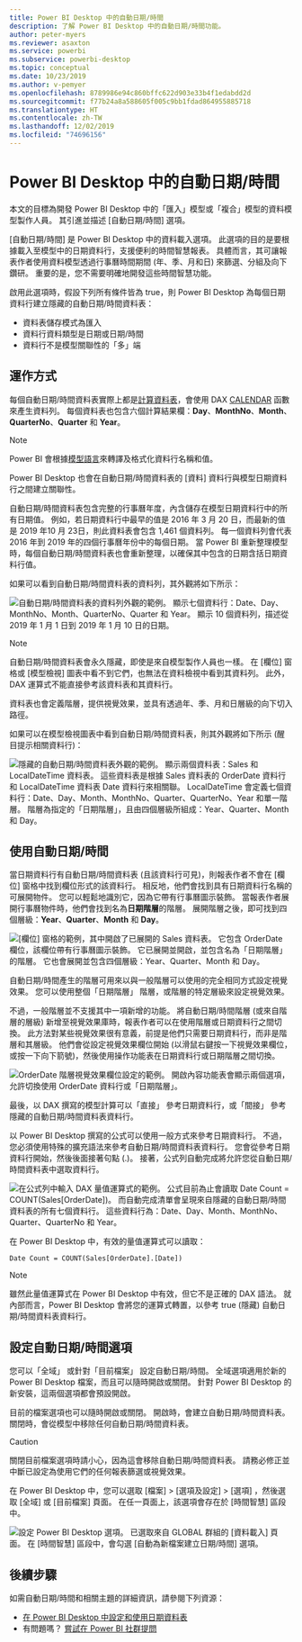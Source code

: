```yaml
---
title: Power BI Desktop 中的自動日期/時間
description: 了解 Power BI Desktop 中的自動日期/時間功能。
author: peter-myers
ms.reviewer: asaxton
ms.service: powerbi
ms.subservice: powerbi-desktop
ms.topic: conceptual
ms.date: 10/23/2019
ms.author: v-pemyer
ms.openlocfilehash: 8789986e94c860bffc622d903e33b4f1edabdd2d
ms.sourcegitcommit: f77b24a8a588605f005c9bb1fdad864955885718
ms.translationtype: HT
ms.contentlocale: zh-TW
ms.lasthandoff: 12/02/2019
ms.locfileid: "74696156"
---
```

# <a name="auto-datetime-in-power-bi-desktop"></a>Power BI Desktop 中的自動日期/時間

本文的目標為開發 Power BI Desktop 中的「匯入」模型或「複合」模型的資料模型製作人員。 其引進並描述 [自動日期/時間]  選項。

[自動日期/時間] 是 Power BI Desktop 中的資料載入選項。 此選項的目的是要根據載入至模型中的日期資料行，支援便利的時間智慧報表。 具體而言，其可讓報表作者使用資料模型透過行事曆時間期間 (年、季、月和日) 來篩選、分組及向下鑽研。 重要的是，您不需要明確地開發這些時間智慧功能。

啟用此選項時，假設下列所有條件皆為 true，則 Power BI Desktop 為每個日期資料行建立隱藏的自動日期/時間資料表：

- 資料表儲存模式為匯入
- 資料行資料類型是日期或日期/時間
- 資料行不是模型關聯性的「多」端

## <a name="how-it-works"></a>運作方式

每個自動日期/時間資料表實際上都是[計算資料表](desktop-calculated-tables.md)，會使用 DAX [CALENDAR](/dax/calendar-function-dax) 函數來產生資料列。 每個資料表也包含六個計算結果欄：**Day**、**MonthNo**、**Month**、**QuarterNo**、**Quarter** 和 **Year**。

> [!NOTE]
> Power BI 會根據[模型語言](supported-languages-countries-regions.md#choose-the-language-for-the-model-in-power-bi-desktop)來轉譯及格式化資料行名稱和值。

Power BI Desktop 也會在自動日期/時間資料表的 [資料]  資料行與模型日期資料行之間建立關聯性。

自動日期/時間資料表包含完整的行事曆年度，內含儲存在模型日期資料行中的所有日期值。 例如，若日期資料行中最早的值是 2016 年 3 月 20 日，而最新的值是 2019 年10 月 23日，則此資料表會包含 1,461 個資料列。 每一個資料列會代表 2016 年到 2019 年的四個行事曆年份中的每個日期。 當 Power BI 重新整理模型時，每個自動日期/時間資料表也會重新整理，以確保其中包含的日期含括日期資料行值。

如果可以看到自動日期/時間資料表的資料列，其外觀將如下所示：

![自動日期/時間資料表的資料列外觀的範例。 顯示七個資料行：Date、Day、MonthNo、Month、QuarterNo、Quarter 和 Year。 顯示 10 個資料列，描述從 2019 年 1 月 1 日到 2019 年 1 月 10 日的日期。](media/desktop-auto-date-time/auto-date-time-hidden-table-example-rows.png)

> [!NOTE]
> 自動日期/時間資料表會永久隱藏，即使是來自模型製作人員也一樣。 在 [欄位]  窗格或 [模型檢視] 圖表中看不到它們，也無法在資料檢視中看到其資料列。 此外，DAX 運算式不能直接參考該資料表和其資料行。

資料表也會定義階層，提供視覺效果，並具有透過年、季、月和日層級的向下切入路徑。

如果可以在模型檢視圖表中看到自動日期/時間資料表，則其外觀將如下所示 (醒目提示相關資料行)：

![隱藏的自動日期/時間資料表外觀的範例。 顯示兩個資料表：Sales 和 LocalDateTime 資料表。 這些資料表是根據 Sales 資料表的 OrderDate 資料行和 LocalDateTime 資料表 Date 資料行來相關聯。 LocalDateTime 會定義七個資料行：Date、Day、Month、MonthNo、Quarter、QuarterNo、Year 和單一階層。 階層為指定的「日期階層」，且由四個層級所組成：Year、Quarter、Month 和 Day。](media/desktop-auto-date-time/auto-date-time-hidden-table-example-diagram.png)

## <a name="work-with-auto-datetime"></a>使用自動日期/時間

當日期資料行有自動日期/時間資料表 (且該資料行可見)，則報表作者不會在 [欄位]  窗格中找到欄位形式的該資料行。 相反地，他們會找到具有日期資料行名稱的可展開物件。 您可以輕鬆地識別它，因為它帶有行事曆圖示裝飾。 當報表作者展開行事曆物件時，他們會找到名為**日期階層**的階層。 展開階層之後，即可找到四個層級：**Year**、**Quarter**、**Month** 和 **Day**。

![[欄位] 窗格的範例，其中開啟了已展開的 Sales 資料表。 它包含 OrderDate 欄位，該欄位帶有行事曆圖示裝飾。 它已展開並開啟，並包含名為「日期階層」的階層。 它也會展開並包含四個層級：Year、Quarter、Month 和 Day。](media/desktop-auto-date-time/auto-date-time-fields-pane-example.png)

自動日期/時間產生的階層可用來以與一般階層可以使用的完全相同方式設定視覺效果。 您可以使用整個「日期階層」  階層，或階層的特定層級來設定視覺效果。

不過，一般階層並不支援其中一項新增的功能。 將自動日期/時間階層 (或來自階層的層級) 新增至視覺效果庫時，報表作者可以在使用階層或日期資料行之間切換。 此方法對某些視覺效果很有意義，前提是他們只需要日期資料行，而非是階層和其層級。 他們會從設定視覺效果欄位開始 (以滑鼠右鍵按一下視覺效果欄位，或按一下向下箭號)，然後使用操作功能表在日期資料行或日期階層之間切換。

![OrderDate 階層視覺效果欄位設定的範例。 開啟內容功能表會顯示兩個選項，允許切換使用 OrderDate 資料行或「日期階層」。](media/desktop-auto-date-time/auto-date-time-configure-visuals-fields.png)

最後，以 DAX 撰寫的模型計算可以「直接」  參考日期資料行，或「間接」  參考隱藏的自動日期/時間資料表資料行。

以 Power BI Desktop 撰寫的公式可以使用一般方式來參考日期資料行。 不過，您必須使用特殊的擴充語法來參考自動日期/時間資料表資料行。 您會從參考日期資料行開始，然後後面接著句點 (.)。 接著，公式列自動完成將允許您從自動日期/時間資料表中選取資料行。

![在公式列中輸入 DAX 量值運算式的範例。 公式目前為止會讀取 Date Count = COUNT(Sales[OrderDate])。 而自動完成清單會呈現來自隱藏的自動日期/時間資料表的所有七個資料行。 這些資料行為：Date、Day、Month、MonthNo、Quarter、QuarterNo 和 Year。](media/desktop-auto-date-time/auto-date-time-dax-auto-complete.png)

在 Power BI Desktop 中，有效的量值運算式可以讀取：

```dax
Date Count = COUNT(Sales[OrderDate].[Date])
```

> [!NOTE]
> 雖然此量值運算式在 Power BI Desktop 中有效，但它不是正確的 DAX 語法。 就內部而言，Power BI Desktop 會將您的運算式轉置，以參考 true (隱藏) 自動日期/時間資料表資料行。

## <a name="configure-auto-datetime-option"></a>設定自動日期/時間選項

您可以「全域」  或針對「目前檔案」  設定自動日期/時間。 全域選項適用於新的 Power BI Desktop 檔案，而且可以隨時開啟或關閉。 針對 Power BI Desktop 的新安裝，這兩個選項都會預設開啟。

目前的檔案選項也可以隨時開啟或關閉。 開啟時，會建立自動日期/時間資料表。 關閉時，會從模型中移除任何自動日期/時間資料表。

> [!CAUTION]
> 關閉目前檔案選項時請小心，因為這會移除自動日期/時間資料表。 請務必修正並中斷已設定為使用它們的任何報表篩選或視覺效果。

在 Power BI Desktop 中，您可以選取 [檔案] > [選項及設定] > [選項]  ，然後選取 [全域]  或 [目前檔案]  頁面。 在任一頁面上，該選項會存在於 [時間智慧]  區段中。

![設定 Power BI Desktop 選項。 已選取來自 GLOBAL 群組的 [資料載入] 頁面。 在 [時間智慧] 區段中，會勾選 [自動為新檔案建立日期/時間] 選項。](media/desktop-auto-date-time/auto-date-time-configure-global-options.png)

## <a name="next-steps"></a>後續步驟

如需自動日期/時間和相關主題的詳細資訊，請參閱下列資源：

- [在 Power BI Desktop 中設定和使用日期資料表](desktop-date-tables.md)
- 有問題嗎？ [嘗試在 Power BI 社群提問](https://community.powerbi.com/)
